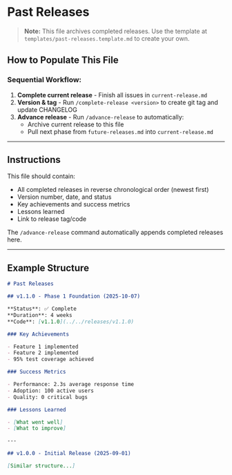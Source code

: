 # Past Releases

> **Note:** This file archives completed releases. Use the template at `templates/past-releases.template.md` to create your own.

## How to Populate This File

### Sequential Workflow:

1. **Complete current release** - Finish all issues in `current-release.md`
2. **Version & tag** - Run `/complete-release <version>` to create git tag and update CHANGELOG
3. **Advance release** - Run `/advance-release` to automatically:
   - Archive current release to this file
   - Pull next phase from `future-releases.md` into `current-release.md`

---

## Instructions

This file should contain:
- All completed releases in reverse chronological order (newest first)
- Version number, date, and status
- Key achievements and success metrics
- Lessons learned
- Link to release tag/code

The `/advance-release` command automatically appends completed releases here.

---

## Example Structure

```markdown
# Past Releases

## v1.1.0 - Phase 1 Foundation (2025-10-07)

**Status**: ✅ Complete  
**Duration**: 4 weeks  
**Code**: [v1.1.0](../../releases/v1.1.0)

### Key Achievements

- Feature 1 implemented
- Feature 2 implemented
- 95% test coverage achieved

### Success Metrics

- Performance: 2.3s average response time
- Adoption: 100 active users
- Quality: 0 critical bugs

### Lessons Learned

- [What went well]
- [What to improve]

---

## v1.0.0 - Initial Release (2025-09-01)

[Similar structure...]
```
